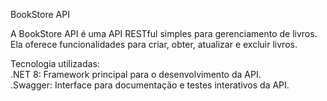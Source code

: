BookStore API

A BookStore API é uma API RESTful simples para gerenciamento de livros. Ela oferece funcionalidades para criar, obter, atualizar e excluir livros.

Tecnologia utilizadas: <br>
.NET 8: Framework principal para o desenvolvimento da API.<br>
.Swagger: Interface para documentação e testes interativos da API.
